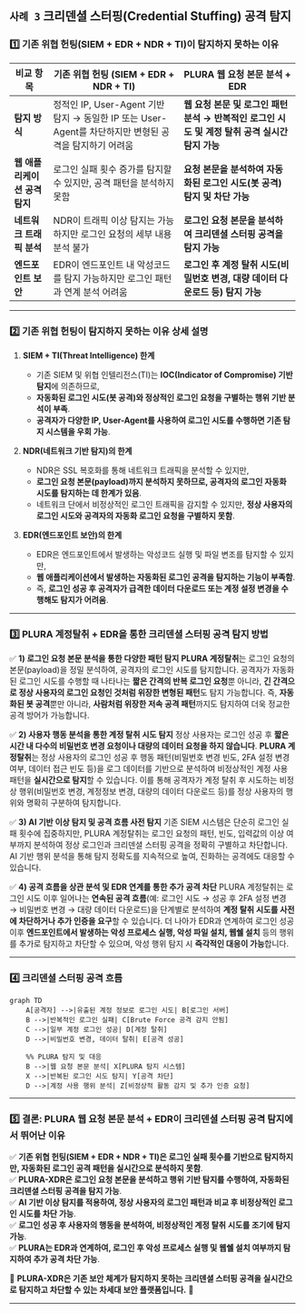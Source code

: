 ## `사례 3` 크리덴셜 스터핑(Credential Stuffing) 공격 탐지

### 1️⃣ 기존 위협 헌팅(SIEM + EDR + NDR + TI)이 탐지하지 못하는 이유

| **비교 항목** | **기존 위협 헌팅 (SIEM + EDR + NDR + TI)** | **PLURA 웹 요청 본문 분석 + EDR** |
|----------|-------------------------------|-------------------------------|
| **탐지 방식** | 정적인 IP, User-Agent 기반 탐지 → 동일한 IP 또는 User-Agent를 차단하지만 변형된 공격을 탐지하기 어려움 | **웹 요청 본문 및 로그인 패턴 분석 → 반복적인 로그인 시도 및 계정 탈취 공격 실시간 탐지 가능** |
| **웹 애플리케이션 공격 탐지** | 로그인 실패 횟수 증가를 탐지할 수 있지만, 공격 패턴을 분석하지 못함 | **요청 본문을 분석하여 자동화된 로그인 시도(봇 공격) 탐지 및 차단 가능** |
| **네트워크 트래픽 분석** | NDR이 트래픽 이상 탐지는 가능하지만 로그인 요청의 세부 내용 분석 불가 | **로그인 요청 본문을 분석하여 크리덴셜 스터핑 공격을 탐지 가능** |
| **엔드포인트 보안** | EDR이 엔드포인트 내 악성코드를 탐지 가능하지만 로그인 패턴과 연계 분석 어려움 | **로그인 후 계정 탈취 시도(비밀번호 변경, 대량 데이터 다운로드 등) 탐지 가능** |

---

### **2️⃣ 기존 위협 헌팅이 탐지하지 못하는 이유 상세 설명**  

1. **SIEM + TI(Threat Intelligence) 한계**  
   - 기존 SIEM 및 위협 인텔리전스(TI)는 **IOC(Indicator of Compromise) 기반 탐지**에 의존하므로,  
   - **자동화된 로그인 시도(봇 공격)와 정상적인 로그인 요청을 구별하는 행위 기반 분석이 부족**.  
   - **공격자가 다양한 IP, User-Agent를 사용하여 로그인 시도를 수행하면 기존 탐지 시스템을 우회 가능**.  

2. **NDR(네트워크 기반 탐지)의 한계**  
   - NDR은 SSL 복호화를 통해 네트워크 트래픽을 분석할 수 있지만,  
   - **로그인 요청 본문(payload)까지 분석하지 못하므로, 공격자의 로그인 자동화 시도를 탐지하는 데 한계가 있음**.  
   - 네트워크 단에서 비정상적인 로그인 트래픽을 감지할 수 있지만, **정상 사용자의 로그인 시도와 공격자의 자동화 로그인 요청을 구별하지 못함**.  

3. **EDR(엔드포인트 보안)의 한계**  
   - EDR은 엔드포인트에서 발생하는 악성코드 실행 및 파일 변조를 탐지할 수 있지만,  
   - **웹 애플리케이션에서 발생하는 자동화된 로그인 공격을 탐지하는 기능이 부족함**.  
   - 즉, **로그인 성공 후 공격자가 급격한 데이터 다운로드 또는 계정 설정 변경을 수행해도 탐지가 어려움**.  

---

### 3️⃣ PLURA 계정탈취 + EDR을 통한 크리덴셜 스터핑 공격 탐지 방법

✅ **1) 로그인 요청 본문 분석을 통한 다양한 패턴 탐지**
**PLURA 계정탈취**는 로그인 요청의 본문(payload)을 정밀 분석하여, 공격자의 로그인 시도를 탐지합니다.
공격자가 자동화된 로그인 시도를 수행할 때 나타나는 **짧은 간격의 반복 로그인 요청**뿐 아니라, **긴 간격으로 정상 사용자의 로그인 요청인 것처럼 위장한 변형된 패턴**도 탐지 가능합니다.
즉, **자동화된 봇 공격**뿐만 아니라, **사람처럼 위장한 저속 공격 패턴**까지도 탐지하여 더욱 정교한 공격 방어가 가능합니다.

✅ **2) 사용자 행동 분석을 통한 계정 탈취 시도 탐지**
정상 사용자는 로그인 성공 후 **짧은 시간 내 다수의 비밀번호 변경 요청이나 대량의 데이터 요청을 하지 않습니다**.
**PLURA 계정탈취**는 정상 사용자의 로그인 성공 후 행동 패턴(비밀번호 변경 빈도, 2FA 설정 변경 여부, 데이터 접근 빈도 등)을 로그 데이터를 기반으로 분석하여 비정상적인 계정 사용 패턴을 **실시간으로 탐지**할 수 있습니다.
이를 통해 공격자가 계정 탈취 후 시도하는 비정상 행위(비밀번호 변경, 계정정보 변경, 대량의 데이터 다운로드 등)를 정상 사용자의 행위와 명확히 구분하여 탐지합니다.

✅ **3) AI 기반 이상 탐지 및 공격 흐름 사전 탐지**
기존 SIEM 시스템은 단순히 로그인 실패 횟수에 집중하지만, PLURA 계정탈취는 로그인 요청의 패턴, 빈도, 입력값의 이상 여부까지 분석하여 정상 로그인과 크리덴셜 스터핑 공격을 정확히 구별하고 차단합니다.
AI 기반 행위 분석을 통해 탐지 정확도를 지속적으로 높여, 진화하는 공격에도 대응할 수 있습니다.

✅ **4) 공격 흐름을 상관 분석 및 EDR 연계를 통한 추가 공격 차단**
PLURA 계정탈취는 로그인 시도 이후 일어나는 **연속된 공격 흐름**(예: 로그인 시도 → 성공 후 2FA 설정 변경 → 비밀번호 변경 → 대량 데이터 다운로드)을 단계별로 분석하여 **계정 탈취 시도를 사전에 차단하거나 추가 인증을 요구**할 수 있습니다.
더 나아가 EDR과 연계하여 로그인 성공 이후 **엔드포인트에서 발생하는 악성 프로세스 실행, 악성 파일 설치, 웹쉘 설치** 등의 행위를 추가로 탐지하고 차단할 수 있으며, 악성 행위 탐지 시 **즉각적인 대응이 가능**합니다.

---

### 4️⃣ 크리덴셜 스터핑 공격 흐름

```mermaid
graph TD
    A[공격자] -->|유출된 계정 정보로 로그인 시도| B[로그인 서버]
    B -->|반복적인 로그인 실패| C[Brute Force 공격 감지 안됨]
    C -->|일부 계정 로그인 성공| D[계정 탈취]
    D -->|비밀번호 변경, 데이터 탈취| E[공격 성공]

    %% PLURA 탐지 및 대응
    B -->|웹 요청 본문 분석| X[PLURA 탐지 시스템]
    X -->|반복된 로그인 시도 탐지| Y[공격 차단]
    D -->|계정 사용 행위 분석| Z[비정상적 활동 감지 및 추가 인증 요청]
```

---

### **5️⃣ 결론: PLURA 웹 요청 본문 분석 + EDR이 크리덴셜 스터핑 공격 탐지에서 뛰어난 이유**  

✅ **기존 위협 헌팅(SIEM + EDR + NDR + TI)은 로그인 실패 횟수를 기반으로 탐지하지만, 자동화된 로그인 공격 패턴을 실시간으로 분석하지 못함**.  
✅ **PLURA-XDR은 로그인 요청 본문을 분석하고 행위 기반 탐지를 수행하여, 자동화된 크리덴셜 스터핑 공격을 탐지 가능**.  
✅ **AI 기반 이상 탐지를 적용하여, 정상 사용자의 로그인 패턴과 비교 후 비정상적인 로그인 시도를 차단 가능**.  
✅ **로그인 성공 후 사용자의 행동을 분석하여, 비정상적인 계정 탈취 시도를 조기에 탐지 가능**.  
✅ **PLURA는 EDR과 연계하여, 로그인 후 악성 프로세스 실행 및 웹쉘 설치 여부까지 탐지하여 추가 공격 차단 가능**.  

🔹 **PLURA-XDR은 기존 보안 체계가 탐지하지 못하는 크리덴셜 스터핑 공격을 실시간으로 탐지하고 차단할 수 있는 차세대 보안 플랫폼입니다.** 🚀  

---
 
